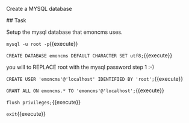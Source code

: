Create a MYSQL database

## Task

Setup the mysql database that emoncms uses.


`mysql -u root -p`{{execute}}

`CREATE DATABASE emoncms DEFAULT CHARACTER SET utf8;`{{execute}}

you will to REPLACE root with the mysql password step 1 :-)

`CREATE USER 'emoncms'@'localhost' IDENTIFIED BY 'root';`{{execute}}

`GRANT ALL ON emoncms.* TO 'emoncms'@'localhost';`{{execute}}

`flush privileges;`{{execute}}

`exit`{{execute}}

